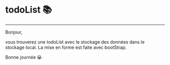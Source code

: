 # todoList 📚
***
Bonjour, 

vous trouverez une todoList avec le stockage des données dans le stockage local.
La mise en forme est faite avec bootStrap.

Bonne journée 😀.
